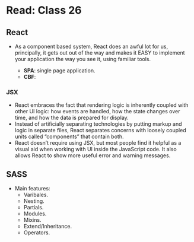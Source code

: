 # Read: Class 26

## React
- As a component based system, React does an awful lot for us, principally, it gets out out of the way and makes it EASY to implement your application the way you see it, using familiar tools.

  * **SPA**: single page application.
  * **CBF**:   
### JSX
- React embraces the fact that rendering logic is inherently coupled with other UI logic: how events are handled, how the state changes over time, and how the data is prepared for display.
- Instead of artificially separating technologies by putting markup and logic in separate files, React separates concerns with loosely coupled units called “components” that contain both. 
- React doesn’t require using JSX, but most people find it helpful as a visual aid when working with UI inside the JavaScript code. It also allows React to show more useful error and warning messages.


## SASS
- Main features:
  * Varibales.
  * Nesting.
  * Partials.
  * Modules.
  * Mixins.
  * Extend/Inheritance.
  * Operators.
